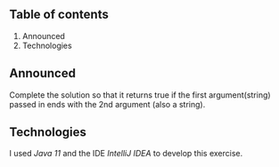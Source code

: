 ## Table of contents
1) Announced
2) Technologies

## Announced
Complete the solution so that it returns true if the first argument(string) passed in ends with the 2nd argument (also a string).

## Technologies
I used _Java 11_ and the IDE _IntelliJ IDEA_ to develop this exercise.